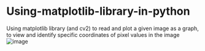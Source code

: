 # Using-matplotlib-library-in-python
Using matplotlib library (and cv2) to read and plot a given image as a graph, to view and identify specific coordinates of pixel values in the image
![image](https://github.com/Antonysaju/Using-matplotlib-library-in-python/assets/74053283/4f6fb3eb-8476-47da-b1de-7d5f1f79f270)
